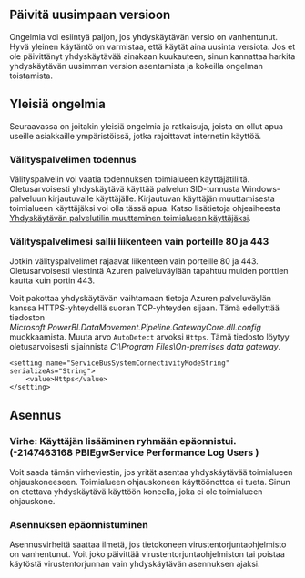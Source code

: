 ## <a name="update-to-the-latest-version"></a>Päivitä uusimpaan versioon
Ongelmia voi esiintyä paljon, jos yhdyskäytävän versio on vanhentunut.  Hyvä yleinen käytäntö on varmistaa, että käytät aina uusinta versiota.  Jos et ole päivittänyt yhdyskäytävää ainakaan kuukauteen, sinun kannattaa harkita yhdyskäytävän uusimman version asentamista ja kokeilla ongelman toistamista.

## <a name="common-issues"></a>Yleisiä ongelmia
Seuraavassa on joitakin yleisiä ongelmia ja ratkaisuja, joista on ollut apua useille asiakkaille ympäristöissä, jotka rajoittavat internetin käyttöä.

### <a name="authentication-to-proxy-server"></a>Välityspalvelimen todennus
Välityspalvelin voi vaatia todennuksen toimialueen käyttäjätililtä. Oletusarvoisesti yhdyskäytävä käyttää palvelun SID-tunnusta Windows-palveluun kirjautuvalle käyttäjälle. Kirjautuvan käyttäjän muuttamisesta toimialueen käyttäjäksi voi olla tässä apua. Katso lisätietoja ohjeaiheesta [Yhdyskäytävän palvelutilin muuttaminen toimialueen käyttäjäksi](../service-gateway-proxy.md#changing-the-gateway-service-account-to-a-domain-user).

### <a name="your-proxy-only-allows-ports-80-and-443-traffic"></a>Välityspalvelimesi sallii liikenteen vain porteille 80 ja 443
Jotkin välityspalvelimet rajaavat liikenteen vain porteille 80 ja 443. Oletusarvoisesti viestintä Azuren palveluväylään tapahtuu muiden porttien kautta kuin portin 443.

Voit pakottaa yhdyskäytävän vaihtamaan tietoja Azuren palveluväylän kanssa HTTPS-yhteydellä suoran TCP-yhteyden sijaan. Tämä edellyttää tiedoston *Microsoft.PowerBI.DataMovement.Pipeline.GatewayCore.dll.config* muokkaamista. Muuta arvo `AutoDetect` arvoksi `Https`. Tämä tiedosto löytyy oletusarvoisesti sijainnista *C:\Program Files\On-premises data gateway*.

```
<setting name="ServiceBusSystemConnectivityModeString" serializeAs="String">
    <value>Https</value>
</setting>
```

## <a name="installation"></a>Asennus
### <a name="error-failed-to-add-user-to-group---2147463168---pbiegwservice---performance-log-users---"></a>Virhe: Käyttäjän lisääminen ryhmään epäonnistui.  (-2147463168   PBIEgwService   Performance Log Users   )
Voit saada tämän virheviestin, jos yrität asentaa yhdyskäytävää toimialueen ohjauskoneeseen. Toimialueen ohjauskoneen käyttöönottoa ei tueta. Sinun on otettava yhdyskäytävä käyttöön koneella, joka ei ole toimialueen ohjauskone.

### <a name="installation-fails"></a>Asennuksen epäonnistuminen
Asennusvirheitä saattaa ilmetä, jos tietokoneen virustentorjuntaohjelmisto on vanhentunut. Voit joko päivittää virustentorjuntaohjelmiston tai poistaa käytöstä virustentorjunnan vain yhdyskäytävän asennuksen ajaksi.

